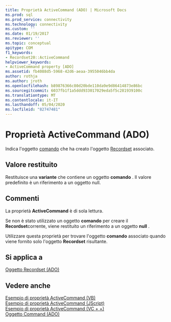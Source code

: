 ```yaml
---
title: Proprietà ActiveCommand (ADO) | Microsoft Docs
ms.prod: sql
ms.prod_service: connectivity
ms.technology: connectivity
ms.custom: ''
ms.date: 01/19/2017
ms.reviewer: ''
ms.topic: conceptual
apitype: COM
f1_keywords:
- Recordset20::ActiveCommand
helpviewer_keywords:
- ActiveCommand property [ADO]
ms.assetid: fb4088d5-5968-42d6-aeaa-3955046bb4da
author: rothja
ms.author: jroth
ms.openlocfilehash: b89876366c80d20bde110da9e9d86414873e86bc
ms.sourcegitcommit: 6037fb1f1a5ddd933017029eda5f5c281939100c
ms.translationtype: MT
ms.contentlocale: it-IT
ms.lasthandoff: 05/04/2020
ms.locfileid: "82747481"
---
```

# <a name="activecommand-property-ado"></a>Proprietà ActiveCommand (ADO)
Indica l'oggetto [comando](../../../ado/reference/ado-api/command-object-ado.md) che ha creato l'oggetto [Recordset](../../../ado/reference/ado-api/recordset-object-ado.md) associato.  
  
## <a name="return-value"></a>Valore restituito  
 Restituisce una **variante** che contiene un oggetto **comando** . Il valore predefinito è un riferimento a un oggetto null.  
  
## <a name="remarks"></a>Commenti  
 La proprietà **ActiveCommand** è di sola lettura.  
  
 Se non è stato utilizzato un oggetto **comando** per creare il **Recordset**corrente, viene restituito un riferimento a un oggetto **null** .  
  
 Utilizzare questa proprietà per trovare l'oggetto **comando** associato quando viene fornito solo l'oggetto **Recordset** risultante.  
  
## <a name="applies-to"></a>Si applica a  
 [Oggetto Recordset (ADO)](../../../ado/reference/ado-api/recordset-object-ado.md)  
  
## <a name="see-also"></a>Vedere anche  
 [Esempio di proprietà ActiveCommand (VB)](../../../ado/reference/ado-api/activecommand-property-example-vb.md)   
 [Esempio di proprietà ActiveCommand (JScript)](../../../ado/reference/ado-api/activecommand-property-example-jscript.md)   
 [Esempio di proprietà ActiveCommand (VC + +)](../../../ado/reference/ado-api/activecommand-property-example-vc.md)   
 [Oggetto Command (ADO)](../../../ado/reference/ado-api/command-object-ado.md)
